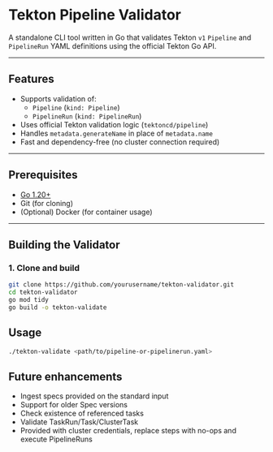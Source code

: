 # Tekton Pipeline Validator

A standalone CLI tool written in Go that validates Tekton `v1` `Pipeline` and `PipelineRun` YAML definitions using the official Tekton Go API.

---

## Features

- Supports validation of:
  - `Pipeline` (`kind: Pipeline`)
  - `PipelineRun` (`kind: PipelineRun`)
- Uses official Tekton validation logic (`tektoncd/pipeline`)
- Handles `metadata.generateName` in place of `metadata.name`
- Fast and dependency-free (no cluster connection required)

---

## Prerequisites

- [Go 1.20+](https://golang.org/dl/)
- Git (for cloning)
- (Optional) Docker (for container usage)

---

## Building the Validator

### 1. Clone and build

```bash
git clone https://github.com/yourusername/tekton-validator.git
cd tekton-validator
go mod tidy
go build -o tekton-validate
````

## Usage
```bash
./tekton-validate <path/to/pipeline-or-pipelinerun.yaml>
```

## Future enhancements

* Ingest specs provided on the standard input
* Support for older Spec versions
* Check existence of referenced tasks
* Validate TaskRun/Task/ClusterTask
* Provided with cluster credentials, replace steps with no-ops and execute PipelineRuns
